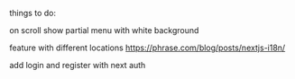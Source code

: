 things to do:

on scroll show partial menu with white background

feature with different locations https://phrase.com/blog/posts/nextjs-i18n/

add login and register with next auth
